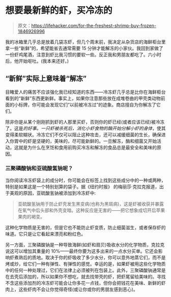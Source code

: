 # 想要最新鲜的虾，买冷冻的

> 原文：<https://lifehacker.com/for-the-freshest-shrimp-buy-frozen-1846926996>

我的冰箱里几乎总是放着几袋冻虾，但几个周末前，我决定从杂货店的海鲜柜台里拿一些“新鲜”的，希望能省去通常需要 15 分钟才能解冻的小家伙。我回到家做了一份虾鸡尾酒，注意到虾比我习惯的要软一些。反正我和男朋友都吃了。六小时后，他开始呕吐。(我本来还好。)



## “新鲜”实际上意味着“解冻”

目睹爱人的痛苦不应该强化我已经知道的东西——冷冻虾几乎总是比你在海鲜柜台看到的“新鲜”东西更新鲜。事实上，如果你注意那些放在成堆卷曲的甲壳类动物前面的小标牌，你可能会发现它们“以前被冷冻过”的迹象。商店擅自为你解冻了它们。

除非你是从某个刚刚抓到虾的人那里买虾，否则你的虾已经(或者应该已经)被冷冻了。这是*的好事。*一只虾被杀死后，消化小虾食物的酶开始分解小虾的*身体*，使其变得柔软糊状。冷冻它们不仅可以阻止这种攻击，还可以减缓细菌的生长，确保进入你胃中的虾是坚硬的，美味的，尽可能新鲜的。一旦解冻，酶和细菌又开始活动，这就是为什么在烹饪和食用前购买冷冻和解冻的食品总是最安全和美味的原因。

### 三聚磷酸钠和亚硫酸氢钠呢？

当你阅读冷冻虾袋上的成分时，你可能会在标签上找到这些成分中的一种或两种，特别是如果这是一个特别划算的袋子。据《纽约时报》 的梅丽莎·克拉克报道，出于美观的原因，亚硫酸氢钠被添加到冷冻虾中:

> 亚硫酸氢钠用于防止虾壳发生黑变病(也称为黑斑病)，这是虾被收获并暴露在氧气中后头部和外壳变暗。这种反应是无害的——把它想象成切开后苹果果肉的褐变。

这种化学物质是无害的，但是它也不能防止虾变质，防止细菌滋生，或者保存虾的味道。它只是让它看起来漂亮和粉红色。

另一方面，三聚磷酸钠是一种导致海鲜(如虾和扇贝)吸收水分的化学物质，克拉克说这可以增加其重量的 10%——最终你要为这多出来的一点水分买单。它还会影响虾煮熟后的质地。取决于你的虾吸收了多少水分，你可以意外地蒸它们，而不是烤或炒，给它们一种有弹性、有弹性的感觉。幸运的是，如果虾被用这些化学物质中的任何一种处理过，它们在法律上必须被列在包装上。此外，三聚磷酸钠通常是在去壳后添加的，所以如果你不想吃，就去找带壳的虾，把虾尾留给美味的。寻找不含这些添加剂的冷冻虾可能会让你多花一点钱，但你会把钱花在美味、新鲜的虾肉上，这些虾肉不会让你觉得奇怪(或让你或你的男朋友感到恶心)。